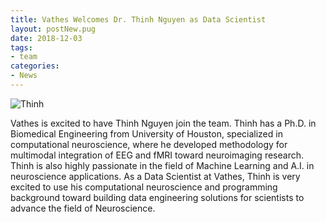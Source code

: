 ```yaml
---
title: Vathes Welcomes Dr. Thinh Nguyen as Data Scientist
layout: postNew.pug
date: 2018-12-03 
tags:
- team
categories: 
- News
---
```

![](/static/posts/Vathes-Welcomes-Dr-Thinh-Nguyen-as-Data-Scientist/thinh_welcome.jpg "Thinh")

Vathes is excited to have Thinh Nguyen join the team. Thinh has a Ph.D. in Biomedical Engineering from University of Houston, specialized in computational neuroscience, where he developed methodology for multimodal integration of EEG and fMRI toward neuroimaging research. Thinh is also highly passionate in the field of Machine Learning and A.I. in neuroscience applications. As a Data Scientist at Vathes, Thinh is very excited to use his computational neuroscience and programming background toward building data engineering solutions for scientists to advance the field of Neuroscience.
